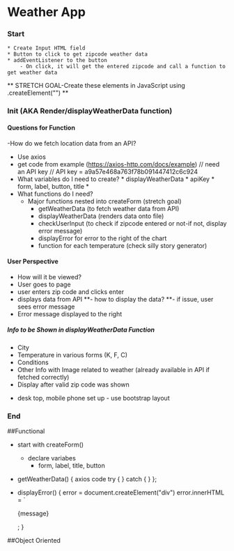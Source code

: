 # Weather App

### Start
    * Create Input HTML field
    * Button to click to get zipcode weather data
    * addEventListener to the button
        - On click, it will get the entered zipcode and call a function to get weather data
**       STRETCH GOAL-Create these elements in JavaScript using .createElement("")
**

### Init (AKA Render/displayWeatherData function)

#### Questions for Function
-How do we fetch location data from an API?
   - Use axios
   -  get code from example (https://axios-http.com/docs/example)
// need an API key
// API key = a9a57e468a763f78b091447412c6c924
- What variables do I need to create?
      * displayWeatherData
      * apiKey
      * form, label, button, title
      * 
- What functions do I need?
   - Major functions nested into createForm (stretch goal)     
      * getWeatherData (to fetch weather data from API)
      * displayWeatherData (renders data onto file)
      * checkUserInput (to check if zipcode entered or not-if not, display error message)
      * displayError for error to the right of the chart
      * function for each temperature (check silly story generator)


#### User Perspective
- How will it be viewed?
- User goes to page
- user enters zip code and clicks enter
- displays data from API
**- how to display the data?
**- if issue, user sees error message
- Error message displayed to the right

##### Info to be Shown in displayWeatherData Function
* City
* Temperature in various forms (K, F, C)
* Conditions
* Other Info with Image related to weather (already available in API if fetched correctly)
* Display after valid zip code was shown
- desk top, mobile phone set up
      - use bootstrap layout
### End

##Functional

  - start with createForm()
    * declare variabes
      * form, label, title, button    
  - getWeatherData() {
      axios code
      try {
      }
      catch {
      }
};

   - displayError() {
      error = document.createElement("div")
      error.innerHTML = `<p> {message}</p>;
     }


##Object Oriented


 
 
 
 
 
 
 
 
